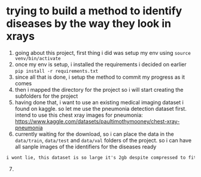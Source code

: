 # trying to build a method to identify diseases by the way they look in xrays

1. going about this project, first thing i did was setup my env using `source venv/bin/activate` 
2. once my env is setup, i installed the requirements i decided on earlier `pip install -r requirements.txt`
3. since all that is done, i setup the method to commit my progress as it comes
4. then i mapped the directory for the project so i will start creating the subfolders for the project
5. having done that, i want to use an existing medical imaging dataset i found on kaggle. so let me use the pneumonia detection dataset first. intend to use this chest xray images for pneumonia: https://www.kaggle.com/datasets/paultimothymooney/chest-xray-pneumonia
6. currently waiting for the download, so i can place the data in the `data/train`, `data/test` and `data/val` folders of the project. so i can have all sanple images of the identifiers for the diseases ready
```markdown
i wont lie, this dataset is so large it's 2gb despite compressed to fit.
```
7. 